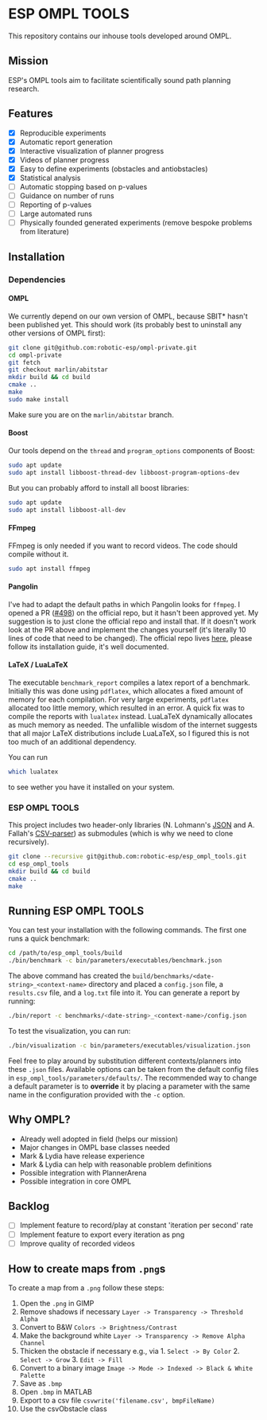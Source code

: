 # ESP OMPL TOOLS

This repository contains our inhouse tools developed around OMPL.

## Mission

ESP's OMPL tools aim to facilitate scientifically sound path planning research.

## Features

- [x] Reproducible experiments
- [x] Automatic report generation
- [x] Interactive visualization of planner progress
- [x] Videos of planner progress
- [x] Easy to define experiments (obstacles and antiobstacles)
- [x] Statistical analysis
- [ ] Automatic stopping based on p-values
- [ ] Guidance on number of runs
- [ ] Reporting of p-values
- [ ] Large automated runs
- [ ] Physically founded generated experiments (remove bespoke problems from literature)

## Installation

### Dependencies

#### OMPL

We currently depend on our own version of OMPL, because SBIT* hasn't been published yet. This should work (its probably best to uninstall any other versions of OMPL first):

```bash
git clone git@github.com:robotic-esp/ompl-private.git
cd ompl-private
git fetch
git checkout marlin/abitstar
mkdir build && cd build
cmake ..
make
sudo make install
```

Make sure you are on the `marlin/abitstar` branch.

#### Boost

Our tools depend on the `thread` and `program_options` components of Boost:

```bash
sudo apt update
sudo apt install libboost-thread-dev libboost-program-options-dev
```

But you can probably afford to install all boost libraries:

```bash
sudo apt update
sudo apt install libboost-all-dev
```

#### FFmpeg

FFmpeg is only needed if you want to record videos. The code should compile without it.

```bash
sudo apt install ffmpeg
```

#### Pangolin

I've had to adapt the default paths in which Pangolin looks for `ffmpeg`. I opened a PR ([#498](https://github.com/stevenlovegrove/Pangolin/pull/498)) on the official repo, but it hasn't been approved yet. My suggestion is to just clone the official repo and install that. If it doesn't work look at the PR above and implement the changes yourself (it's literally 10 lines of code that need to be changed). The official repo lives [here](https://github.com/stevenlovegrove/Pangolin), please follow its installation guide, it's well documented.

#### LaTeX / LuaLaTeX

The executable `benchmark_report` compiles a latex report of a benchmark. Initially this was done using `pdflatex`, which allocates a fixed amount of memory for each compilation. For very large experiments, `pdflatex` allocated too little memory, which resulted in an error. A quick fix was to compile the reports with `lualatex` instead. LuaLaTeX dynamically allocates as much memory as needed. The unfallible wisdom of the internet suggests that all major LaTeX distributions include LuaLaTeX, so I figured this is not too much of an additional dependency.

You can run

```bash
which lualatex
```

to see wether you have it installed on your system.

### ESP OMPL TOOLS

This project includes two header-only libraries (N. Lohmann's [JSON](https://github.com/nlohmann/json) and A. Fallah's [CSV-parser](https://github.com/AriaFallah/csv-parser)) as submodules (which is why we need to clone recursively).

```bash
git clone --recursive git@github.com:robotic-esp/esp_ompl_tools.git
cd esp_ompl_tools
mkdir build && cd build
cmake ..
make
```

## Running ESP OMPL TOOLS

You can test your installation with the following commands. The first one runs a quick benchmark:

```bash
cd /path/to/esp_ompl_tools/build
./bin/benchmark -c bin/parameters/executables/benchmark.json
```

The above command has created the `build/benchmarks/<date-string>_<context-name>` directory and placed a `config.json` file, a `results.csv` file, and a `log.txt` file into it. You can generate a report by running:

```bash
./bin/report -c benchmarks/<date-string>_<context-name>/config.json
```

To test the visualization, you can run:

```bash
./bin/visualization -c bin/parameters/executables/visualization.json
```

Feel free to play around by substitution different contexts/planners into these `.json` files. Available options can be taken from the default config files in `esp_ompl_tools/parameters/defaults/`. The recommended way to change a default parameter is to **override** it by placing a parameter with the same name in the configuration provided with the `-c` option.

## Why OMPL?

- Already well adopted in field (helps our mission)
- Major changes in OMPL base classes needed
- Mark & Lydia have release experience
- Mark & Lydia can help with reasonable problem definitions
- Possible integration with PlannerArena
- Possible integration in core OMPL

## Backlog
- [ ] Implement feature to record/play at constant 'iteration per second' rate
- [ ] Implement feature to export every iteration as png
- [ ] Improve quality of recorded videos

## How to create maps from `.png`s

To create a map from a `.png` follow these steps:
   1. Open the `.png` in GIMP
   2. Remove shadows if necessary `Layer -> Transparency -> Threshold Alpha`
   3. Convert to B&W `Colors -> Brightness/Contrast`
   4. Make the background white `Layer -> Transparency -> Remove Alpha Channel`
   5. Thicken the obstacle if necessary e.g., via
     1. `Select -> By Color`
     2. `Select -> Grow`
     3. `Edit -> Fill`
   6. Convert to a binary image `Image -> Mode -> Indexed -> Black & White Palette`
   7. Save as `.bmp`
   8. Open `.bmp` in MATLAB
   9. Export to a csv file `csvwrite('filename.csv', bmpFileName)`
   10. Use the csvObstacle class
